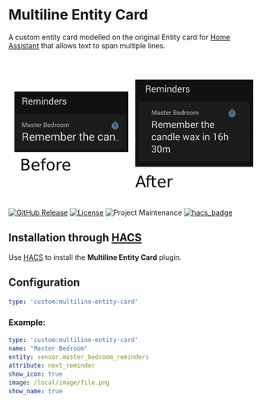 # Multiline Entity Card
 A custom entity card modelled on the original Entity card for [Home Assistant](https://www.home-assistant.io/) that allows text to span multiple lines.

 <img src='card.png' />

 [![GitHub Release][releases-shield]][releases]
 [![License][license-shield]](LICENSE.md)
 ![Project Maintenance][maintenance-shield]
 [![hacs_badge](https://img.shields.io/badge/HACS-Default-orange.svg?style=for-the-badge)](https://github.com/custom-components/hacs)

 ## Installation through [HACS](https://github.com/custom-components/hacs)

 Use [HACS](https://github.com/custom-components/hacs) to install the **Multiline Entity Card** plugin.

 ## Configuration

 ```yaml
 type: 'custom:multiline-entity-card'
 ```

 ### Example:
 ```yaml
 type: 'custom:multiline-entity-card'
 name: "Master Bedroom"
 entity: sensor.master_bedroom_reminders
 attribute: next_reminder
 show_icon: true
 image: /local/image/file.png
 show_name: true
 ```

 [commits-shield]: https://img.shields.io/github/commit-activity/y/jampez77/multiline-entity-card.svg?style=for-the-badge
 [commits]: https://github.com/jampez77/multiline-entity-card/commits/master
 [license-shield]: https://img.shields.io/github/license/jampez77/multiline-entity-card.svg?style=for-the-badge
 [maintenance-shield]: https://img.shields.io/badge/Maintainer-Jamie%20Nandhra--Pezone-blue
 [releases-shield]: https://img.shields.io/github/release/jampez77/multiline-entity-card.svg?style=for-the-badge
 [releases]: https://github.com/jampez77/multiline-entity-card/releases
